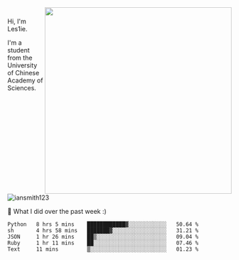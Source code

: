 <img align="right" src="https://github-readme-stats.vercel.app/api?username=iansmith123&show_icons=true&hide_border=true" width="420">

### 
Hi, I'm Les1ie. 

I'm a student from the University of Chinese Academy of Sciences.

<img src="https://komarev.com/ghpvc/?username=iansmith123" alt="iansmith123" />




🔭 What I did over the past week :)
<!--START_SECTION:waka-->
```text
Python   8 hrs 5 mins    ████████████▓░░░░░░░░░░░░   50.64 % 
sh       4 hrs 58 mins   ███████▓░░░░░░░░░░░░░░░░░   31.21 % 
JSON     1 hr 26 mins    ██▒░░░░░░░░░░░░░░░░░░░░░░   09.04 % 
Ruby     1 hr 11 mins    ██░░░░░░░░░░░░░░░░░░░░░░░   07.46 % 
Text     11 mins         ▒░░░░░░░░░░░░░░░░░░░░░░░░   01.23 % 
```
<!--END_SECTION:waka-->


<!--
**IanSmith123/IanSmith123** is a ✨ _special_ ✨ repository because its `README.md` (this file) appears on your GitHub profile.
<img src="https://github.githubassets.com/images/spinners/octocat-spinner-64.gif">

Here are some ideas to get you started:

- 🔭 I’m currently working on ...
- 🌱 I’m currently learning ...
- 👯 I’m looking to collaborate on ...
- 🤔 I’m looking for help with ...
- 💬 Ask me about ...
- 📫 How to reach me: ...
- 😄 Pronouns: ...
- ⚡ Fun fact: ...
-->
